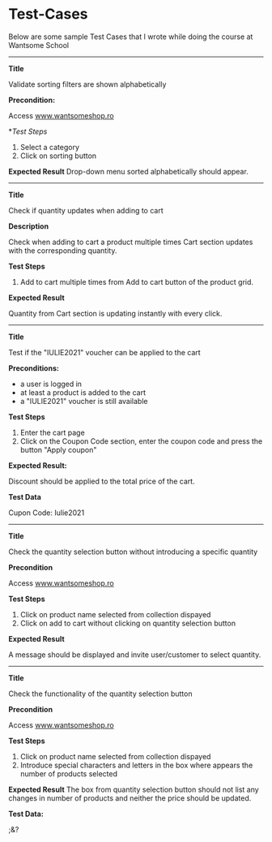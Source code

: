 # Test-Cases
Below are some sample Test Cases that I wrote while doing the course at Wantsome School


--------------------

**Title**

Validate sorting filters are shown alphabetically

**Precondition:** 

Access www.wantsomeshop.ro

**Test Steps*

1. Select a category
2. Click on sorting button

**Expected Result**
Drop-down menu sorted alphabetically should appear.


--------------------


**Title**

Check if quantity updates when adding to cart

**Description**

Check when adding to cart a product multiple times Cart section updates with the corresponding quantity.

**Test Steps**

1. Add to cart multiple times from Add to cart button of the product grid.

**Expected Result**

Quantity from Cart section is updating instantly with every click.

--------------------

**Title**

Test if the "IULIE2021" voucher can be applied to the cart

**Preconditions:**

- a user is logged in
- at least a product is added to the cart
- a "IULIE2021" voucher is still available

**Test Steps**

1. Enter the cart page
2. Click on the Coupon Code section, enter the coupon code and press the button "Apply coupon"

**Expected Result:**

Discount should be applied to the total price of the cart.

**Test Data**

Cupon Code: Iulie2021


--------------------


**Title**

Check the quantity selection button without introducing a specific quantity

**Precondition**

Access www.wantsomeshop.ro

**Test Steps**

1. Click on product name selected from collection dispayed
2. Click on add to cart without clicking on quantity selection button

**Expected Result**

A message should be displayed and invite user/customer to select quantity.


--------------------


**Title**

Check the functionality of the quantity selection button

**Precondition**

Access www.wantsomeshop.ro

**Test Steps**
1. Click on product name selected from collection dispayed
2. Introduce special characters and letters in the box where appears the number of products selected

**Expected Result**
The box from quantity selection button should not list any changes in number of products and neither the price should be updated.

**Test Data:**

;&?





